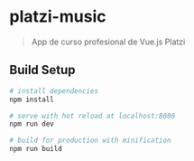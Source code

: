 # platzi-music

> App de curso profesional de Vue.js Platzi

## Build Setup

``` bash
# install dependencies
npm install

# serve with hot reload at localhost:8080
npm run dev

# build for production with minification
npm run build
```

